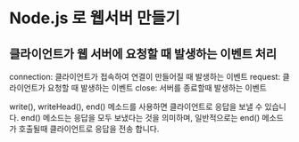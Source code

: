 # Node.js 로 웹서버 만들기

## 클라이언트가 웹 서버에 요청할 때 발생하는 이벤트 처리

connection: 클라이언트가 접속하여 연결이 만들어질 때 발생하는 이벤트
request: 클라이언트가 요청할 때 발생하는 이벤트
close: 서버를 종료할때 발생하는 이벤트

write(), writeHead(), end() 메소드를 사용하면 클라이언트로 응답을 보낼 수 있습니다.
end() 메소드는 응답을 모두 보냈다는 것을 의미하며, 일반적으로는 end() 메소드가 호출될때 클라이언트로 응답을 전송 합니다.

